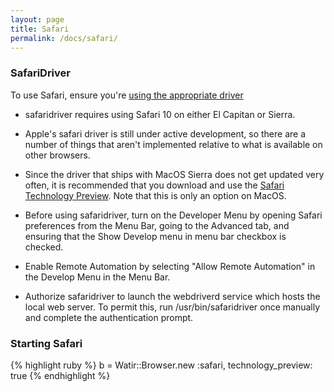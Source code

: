 ```yaml
---
layout: page
title: Safari
permalink: /docs/safari/
---
```


### SafariDriver

To use Safari, ensure you're [using the appropriate driver](../docs/drivers)

* safaridriver requires using Safari 10 on either El Capitan or Sierra.

* Apple's safari driver is still under active development, so there are a number of
things that aren't implemented relative to what is available on other browsers.

* Since the  driver that ships with MacOS Sierra does not get updated very often, 
it is recommended that you download and use the [Safari Technology Preview](https://developer.apple.com/safari/technology-preview/).
Note that this is only an option on MacOS.

* Before using safaridriver, turn on the Developer Menu by opening Safari preferences from the Menu Bar,
going to the Advanced tab, and ensuring that the Show Develop menu in menu bar checkbox is checked.

* Enable Remote Automation by selecting "Allow Remote Automation" in the Develop Menu in the Menu Bar.

* Authorize safaridriver to launch the webdriverd service which hosts the local web server. 
To permit this, run /usr/bin/safaridriver once manually and complete the authentication prompt.


### Starting Safari

{% highlight ruby %}
b = Watir::Browser.new :safari, technology_preview: true
{% endhighlight %}
